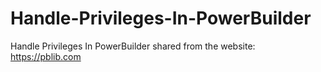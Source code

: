 # Handle-Privileges-In-PowerBuilder
Handle Privileges In PowerBuilder shared from the website: https://pblib.com
